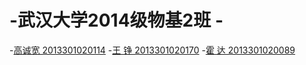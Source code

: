 # -武汉大学2014级物基2班 -
-[高诚宽 2013301020114](https://github.com/gckkkkkk)
-[王 铮  2013301020170](https://github.com/Wangzhengwhu)
-[霍 达  2013301020089](https://github.com/HDwhu/computationalphysics_N2013301020089.git)
